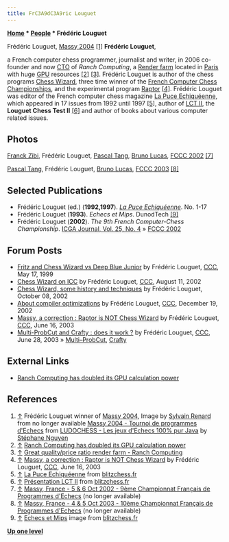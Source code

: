 ```yaml
---
title: FrC3A9dC3A9ric Louguet
---
```

**[Home](Home "Home") * [People](People "People") * Frédéric Louguet**

[](File:Massy2004pic4.jpg) Frédéric Louguet, [Massy 2004](Massy_2004 "Massy 2004") <a id="cite-note-1" href="#cite-ref-1">[1]</a>
**Frédéric Louguet**,

a French computer chess programmer, journalist and writer, in 2006 co-founder and now [CTO](https://en.wikipedia.org/wiki/Chief_technology_officer) of *Ranch Computing*, a [Render farm](https://en.wikipedia.org/wiki/Render_farm) located in [Paris](https://en.wikipedia.org/wiki/Paris) with huge [GPU](GPU "GPU") resources <a id="cite-note-2" href="#cite-ref-2">[2]</a> <a id="cite-note-3" href="#cite-ref-3">[3]</a>.
Frédéric Louguet is author of the chess programs [Chess Wizard](Chess_Wizard "Chess Wizard"), three time winner of the [French Computer Chess Championships](French_Computer_Chess_Championship "French Computer Chess Championship"),
and the experimental program [Raptor](Raptor "Raptor") <a id="cite-note-4" href="#cite-ref-4">[4]</a>.
Frédéric Louguet was editor of the French computer chess magazine [La Puce Echiquéenne](La_Puce_Echiqu%C3%A9enne "La Puce Echiquéenne"), which appeared in 17 issues from 1992 until 1997 <a id="cite-note-5" href="#cite-ref-5">[5]</a>, author of [LCT II](LCT_II "LCT II"), the **Louguet Chess Test II** <a id="cite-note-6" href="#cite-ref-6">[6]</a> and author of books about various computer related issues.

## Photos

[](File:Fccc2002-08.jpg)
[Franck Zibi](Franck_Zibi "Franck Zibi"), Frédéric Louguet, [Pascal Tang](Pascal_Tang "Pascal Tang"), [Bruno Lucas](Bruno_Lucas "Bruno Lucas"), [FCCC 2002](FCCC_2002 "FCCC 2002") <a id="cite-note-7" href="#cite-ref-7">[7]</a>

[](File:Fccc2003-sn_20.jpg)
[Pascal Tang](Pascal_Tang "Pascal Tang"), Frédéric Louguet, [Bruno Lucas](Bruno_Lucas "Bruno Lucas"), [FCCC 2003](FCCC_2003 "FCCC 2003") <a id="cite-note-8" href="#cite-ref-8">[8]</a>

## Selected Publications

- Frédéric Louguet (ed.) (**1992,1997**). *[La Puce Echiquéenne](La_Puce_Echiqu%C3%A9enne "La Puce Echiquéenne")*. No. 1-17
- Frédéric Louguet (**1993**). *Echecs et Mips*. DunodTech <a id="cite-note-9" href="#cite-ref-9">[9]</a>
- Frédéric Louguet (**2002**). *The 9th French Computer-Chess Championship*. [ICGA Journal, Vol. 25, No. 4](ICGA_Journal#25_4 "ICGA Journal") » [FCCC 2002](FCCC_2002 "FCCC 2002")

## Forum Posts

- [Fritz and Chess Wizard vs Deep Blue Junior](https://www.stmintz.com/ccc/index.php?id=52005) by Frédéric Louguet, [CCC](CCC "CCC"), May 17, 1999
- [Chess Wizard on ICC](https://www.stmintz.com/ccc/index.php?id=245180) by Frédéric Louguet, [CCC](CCC "CCC"), August 11, 2002
- [Chess Wizard, some history and techniques](https://www.stmintz.com/ccc/index.php?id=257088) by Frédéric Louguet, October 08, 2002
- [About compiler optimizations](https://www.stmintz.com/ccc/index.php?id=271642) by Frédéric Louguet, [CCC](CCC "CCC"), December 19, 2002
- [Massy, a correction : Raptor is NOT Chess Wizard](https://www.stmintz.com/ccc/index.php?id=301078) by Frédéric Louguet, [CCC](CCC "CCC"), June 16, 2003
- [Multi-ProbCut and Crafty : does it work ?](https://www.stmintz.com/ccc/index.php?id=303536) by Frédéric Louguet, [CCC](CCC "CCC"), June 28, 2003 » [Multi–ProbCut](ProbCut#MPC "ProbCut"), [Crafty](Crafty "Crafty")

## External Links

- [Ranch Computing has doubled its GPU calculation power](https://blog.ranchcomputing.com/ranch-computing-has-doubled-its-gpu-calculation-power)

## References

1. <a id="cite-ref-1" href="#cite-note-1">↑</a> Frédéric Louguet winner of [Massy 2004](Massy_2004 "Massy 2004"), Image by [Sylvain Renard](Sylvain_Renard "Sylvain Renard") from no longer available [Massy 2004 - Tournoi de programmes d'Echecs](http://www.ludochess.com/trn_massy2004/massy2004.htm) from [LUDOCHESS - Les jeux d'Echecs 100% pur Java](http://www.ludochess.com/dotcom/accueil.php3) by [Stéphane Nguyen](St%C3%A9phane_Nguyen "Stéphane Nguyen")
1. <a id="cite-ref-2" href="#cite-note-2">↑</a> [Ranch Computing has doubled its GPU calculation power](https://blog.ranchcomputing.com/ranch-computing-has-doubled-its-gpu-calculation-power)
1. <a id="cite-ref-3" href="#cite-note-3">↑</a> [Great quality/price ratio render farm - Ranch Computing](https://www.ranchcomputing.com/en)
1. <a id="cite-ref-4" href="#cite-note-4">↑</a> [Massy, a correction : Raptor is NOT Chess Wizard](https://www.stmintz.com/ccc/index.php?id=301078) by Frédéric Louguet, [CCC](CCC "CCC"), June 16, 2003
1. <a id="cite-ref-5" href="#cite-note-5">↑</a> [La Puce Echiquéenne](http://www.blitzchess.fr/fr/biblio/lapuceechiqueenne/index.html) from [blitzchess.fr](http://www.blitzchess.fr)
1. <a id="cite-ref-6" href="#cite-note-6">↑</a> [Présentation LCT II](http://www.blitzchess.fr/fr/tests/lct-ii/) from [blitzchess.fr](http://www.blitzchess.fr)
1. <a id="cite-ref-7" href="#cite-note-7">↑</a> [Massy, France - 5 & 6 Oct 2002 - 9ème Championnat Français de Programmes d'Echecs](http://www.ludochess.com/fccc2002/tournoi.php3) (no longer available)
1. <a id="cite-ref-8" href="#cite-note-8">↑</a> [Massy, France - 4 & 5 Oct 2003 - 10ème Championnat Français de Programmes d'Echecs](http://www.ludochess.com/fccc2003/tournoi.php3) (no longer available)
1. <a id="cite-ref-9" href="#cite-note-9">↑</a> [Echecs et Mips](http://blitzchess.fr/images/mips.jpg) image from [blitzchess.fr](http://www.blitzchess.fr)

**[Up one level](People "People")**

